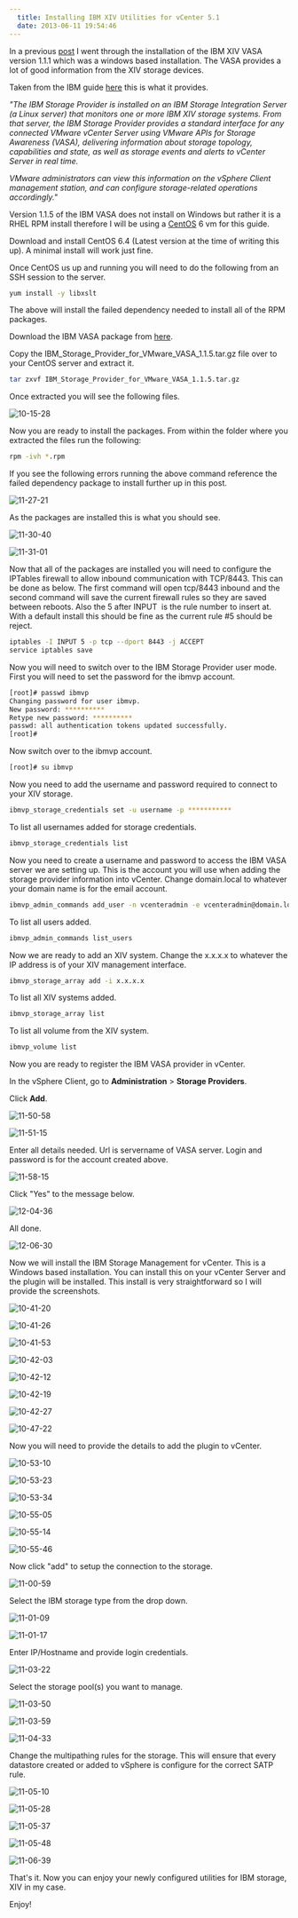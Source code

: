 ```yaml
---
  title: Installing IBM XIV Utilities for vCenter 5.1
  date: 2013-06-11 19:54:46
---
```


In a previous [post](http://everythingshouldbevirtual.com/using-ibm-xiv-and-vsphere5-you-need-to-install-the-vasa-and-management-console-for-vcenter "http\://everythingshouldbevirtual.com/using-ibm-xiv-and-vsphere5-you-need-to-install-the-vasa-and-management-console-for-vcenter") I went through the installation of the IBM XIV VASA version
1.1.1 which was a windows based installation. The VASA provides a lot of good
information from the XIV storage devices.

Taken from the IBM guide [here](http://pic.dhe.ibm.com/infocenter/strhosts/ic/index.jsp?topic=%2Fcom.ibm.help.strghosts.doc%2Fhsg_vasa_1.1.5.html "http\://pic.dhe.ibm.com/infocenter/strhosts/ic/index.jsp?topic=%2Fcom.ibm.help.strghosts.doc%2Fhsg_vasa_1.1.5.html") this is what it provides.

_"The IBM Storage Provider is installed on an IBM Storage Integration
Server (a Linux server) that monitors one or more IBM XIV storage
systems. From that server, the IBM Storage Provider provides a standard
interface for any connected VMware vCenter Server using VMware APIs for
Storage Awareness (VASA), delivering information about storage topology,
capabilities and state, as well as storage events and alerts to vCenter
Server in real time._

_VMware administrators can view this information on the vSphere Client
management station, and can configure storage-related operations
accordingly."_

Version 1.1.5 of the IBM VASA does not install on Windows but rather it
is a RHEL RPM install therefore I will be using a
[CentOS](http://www.centos.org/ "http\://www.centos.org/") 6 vm for this
guide.

Download and install CentOS 6.4 (Latest version at the time of writing
this up). A minimal install will work just fine.

Once CentOS us up and running you will need to do the following from an
SSH session to the server.

```bash
yum install -y libxslt
```

The above will install the failed dependency needed to install all of
the RPM packages.

Download the IBM VASA package from
[here](http://www-933.ibm.com/support/fixcentral/swg/doSelectFixes?options.selectedFixes=IBM_Storage_Provider_for_VMware_VASA_v1.1.5&continue=1 "http\://www-933.ibm.com/support/fixcentral/swg/doSelectFixes?options.selectedFixes=IBM_Storage_Provider_for_VMware_VASA_v1.1.5&continue=1").

Copy the IBM_Storage_Provider_for_VMware_VASA_1.1.5.tar.gz file
over to your CentOS server and extract it.

```bash
tar zxvf IBM_Storage_Provider_for_VMware_VASA_1.1.5.tar.gz
```

Once extracted you will see the following files.

![10-15-28](../../assets/10-15-28-300x143.png)

Now you are ready to install the packages. From within the folder where
you extracted the files run the following:

```bash
rpm -ivh *.rpm
```

If you see the following errors running the above command reference the
failed dependency package to install further up in this post.

![11-27-21](../../assets/11-27-21-300x151.png)

As the packages are installed this is what you should see.

![11-30-40](../../assets/11-30-40-300x113.png)

![11-31-01](../../assets/11-31-01-300x165.png)

Now that all of the packages are installed you will need to configure
the IPTables firewall to allow inbound communication with TCP/8443. This
can be done as below. The first command will open tcp/8443 inbound and
the second command will save the current firewall rules so they are
saved between reboots. Also the 5 after INPUT  is the rule number to
insert at. With a default install this should be fine as the current
rule #5 should be reject.

```bash
iptables -I INPUT 5 -p tcp --dport 8443 -j ACCEPT
service iptables save
```

Now you will need to switch over to the IBM Storage Provider user mode.
First you will need to set the password for the ibmvp account.

```bash
[root]# passwd ibmvp
Changing password for user ibmvp.
New password: **********
Retype new password: **********
passwd: all authentication tokens updated successfully.
[root]#
```

Now switch over to the ibmvp account.

```bash
[root]# su ibmvp
```

Now you need to add the username and password required to connect to
your XIV storage.

```bash
ibmvp_storage_credentials set -u username -p ***********
```

To list all usernames added for storage credentials.

```bash
ibmvp_storage_credentials list
```

Now you need to create a username and password to access the IBM VASA
server we are setting up. This is the account you will use when adding
the storage provider information into vCenter. Change domain.local to
whatever your domain name is for the email account.

```bash
ibmvp_admin_commands add_user -n vcenteradmin -e vcenteradmin@domain.local -p ********
```

To list all users added.

```bash
ibmvp_admin_commands list_users
```

Now we are ready to add an XIV system. Change the x.x.x.x to whatever
the IP address is of your XIV management interface.

```bash
ibmvp_storage_array add -i x.x.x.x
```

To list all XIV systems added.

```bash
ibmvp_storage_array list
```

To list all volume from the XIV system.

```bash
ibmvp_volume list
```

Now you are ready to register the IBM VASA provider in vCenter.

In the vSphere Client, go to **Administration** > **Storage
Providers**.

Click **Add**.

![11-50-58](../../assets/11-50-58-300x107.png)

![11-51-15](../../assets/11-51-15-300x168.png)

Enter all details needed. Url is servername of VASA server. Login and
password is for the account created above.

![11-58-15](../../assets/11-58-15-300x170.png)

Click "Yes" to the message below.

![12-04-36](../../assets/12-04-36-300x173.png)

All done.

![12-06-30](../../assets/12-06-30-300x54.png)

Now we will install the IBM Storage Management for vCenter. This is a
Windows based installation. You can install this on your vCenter Server
and the plugin will be installed. This install is very straightforward
so I will provide the screenshots.

![10-41-20](../../assets/10-41-20-300x121.png)

![10-41-26](../../assets/10-41-26-300x225.png)

![10-41-53](../../assets/10-41-53-300x226.png)

![10-42-03](../../assets/10-42-03-300x228.png)

![10-42-12](../../assets/10-42-12-300x229.png)

![10-42-19](../../assets/10-42-19-300x226.png)

![10-42-27](../../assets/10-42-27-300x227.png)

![10-47-22](../../assets/10-47-22-300x223.png)

Now you will need to provide the details to add the plugin to vCenter.

![10-53-10](../../assets/10-53-10-300x149.png)

![10-53-23](../../assets/10-53-23-300x148.png)

![10-53-34](../../assets/10-53-34-300x148.png)

![10-55-05](../../assets/10-55-05-300x148.png)

![10-55-14](../../assets/10-55-14-300x147.png)

![10-55-46](../../assets/10-55-46-300x174.png)

Now click "add" to setup the connection to the storage.

![11-00-59](../../assets/11-00-59-300x126.png)

Select the IBM storage type from the drop down.

![11-01-09](../../assets/11-01-09-300x226.png)

![11-01-17](../../assets/11-01-17-300x224.png)

Enter IP/Hostname and provide login credentials.

![11-03-22](../../assets/11-03-22-300x226.png)

Select the storage pool(s) you want to manage.

![11-03-50](../../assets/11-03-50-300x227.png)

![11-03-59](../../assets/11-03-59-300x225.png)

![11-04-33](../../assets/11-04-33-300x125.png)

Change the multipathing rules for the storage. This will ensure that
every datastore created or added to vSphere is configure for the correct
SATP rule.

![11-05-10](../../assets/11-05-10-300x258.png)

![11-05-28](../../assets/11-05-28-300x225.png)

![11-05-37](../../assets/11-05-37-300x227.png)

![11-05-48](../../assets/11-05-48-300x238.png)

![11-06-39](../../assets/11-06-39-300x151.png)

That's it. Now you can enjoy your newly configured utilities for IBM
storage, XIV in my case.

Enjoy!
